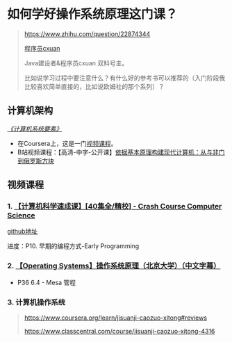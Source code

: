 # 如何学好操作系统原理这门课？

> https://www.zhihu.com/question/22874344
>
> [程序员cxuan](https://www.zhihu.com/people/liu-xuan-57-47)
>
> Java建设者&程序员cxuan 双料号主。
>
> 比如说学习过程中要注意什么？有什么好的参考书可以推荐的（入门阶段我比较喜欢简单直接的，比如说欧姆社的那个系列）？



## 计算机架构

*[《计算机系统要素》](https://book.douban.com/subject/1998341/)*

* 在Coursera上，这是一门[视频课程](https://www.coursera.org/learn/build-a-computer)。
* B站视频课程：【高清-中字-公开课】[依据基本原理构建现代计算机：从与非门到俄罗斯方块](https://www.bilibili.com/video/BV1KJ411s7QJ?p=1)

## 视频课程

### 1. [【计算机科学速成课】[40集全/精校] - Crash Course Computer Science](https://www.bilibili.com/video/BV1EW411u7th?p=10)

[github地址](https://github.com/1c7/Crash-Course-Computer-Science-Chinese)

进度：P10. 早期的编程方式-Early Programming

### 2. [【Operating Systems】操作系统原理（北京大学）（中文字幕）](https://www.bilibili.com/video/BV1D441117ib?p=36)

* P36 6.4 - Mesa 管程

### 3. 计算机操作系统

> https://www.coursera.org/learn/jisuanji-caozuo-xitong#reviews
>
> https://www.classcentral.com/course/jisuanji-caozuo-xitong-4316